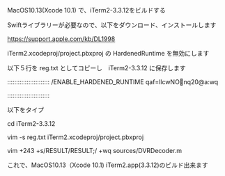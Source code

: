 MacOS10.13(Xcode 10.1) で、iTerm2-3.3.12をビルドする

Swiftライブラリーが必要なので、以下をダウンロード、インストールします

https://support.apple.com/kb/DL1998

iTerm2.xcodeproj/project.pbxproj の HardenedRuntime を無効にします

以下５行を reg.txt としてコピーし　iTerm2-3.3.12 に保存します

:::::::::::::::::::::::: 
/ENABLE_HARDENED_RUNTIME
qaf=llcwNOnq20@a:wq

::::::::::::::::::::::::

以下をタイプ

cd iTerm2-3.3.12

vim -s reg.txt iTerm2.xcodeproj/project.pbxproj

vim +243 +s/RESULT/RESULT\;/ +wq sources/DVRDecoder.m

これで、MacOS10.13（Xcode 10.1) iTerm2.app(3.3.12)のビルド出来ます
